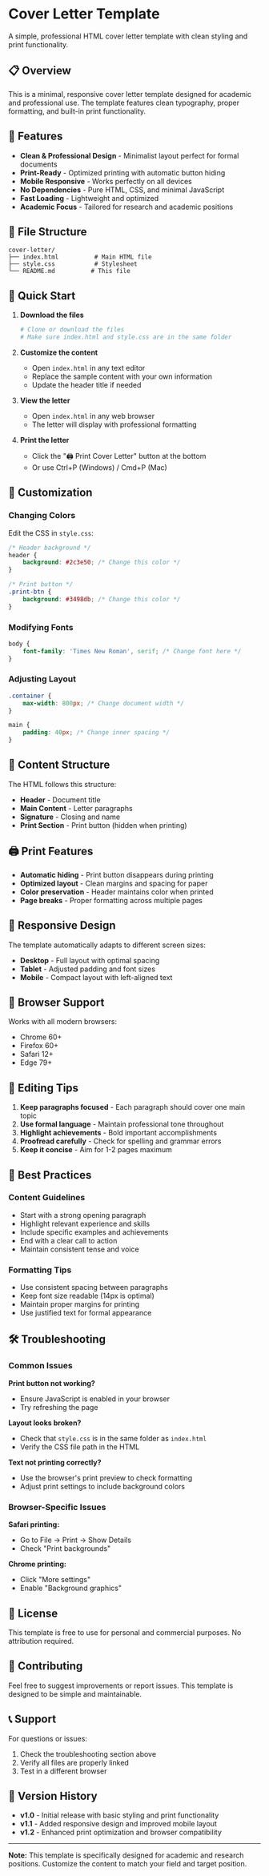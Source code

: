 # Cover Letter Template

A simple, professional HTML cover letter template with clean styling and print functionality.

## 📋 Overview

This is a minimal, responsive cover letter template designed for academic and professional use. The template features clean typography, proper formatting, and built-in print functionality.

## 🎯 Features

- **Clean & Professional Design** - Minimalist layout perfect for formal documents
- **Print-Ready** - Optimized printing with automatic button hiding
- **Mobile Responsive** - Works perfectly on all devices
- **No Dependencies** - Pure HTML, CSS, and minimal JavaScript
- **Fast Loading** - Lightweight and optimized
- **Academic Focus** - Tailored for research and academic positions

## 📁 File Structure

```
cover-letter/
├── index.html          # Main HTML file
├── style.css           # Stylesheet
└── README.md          # This file
```

## 🚀 Quick Start

1. **Download the files**
   ```bash
   # Clone or download the files
   # Make sure index.html and style.css are in the same folder
   ```

2. **Customize the content**
   - Open `index.html` in any text editor
   - Replace the sample content with your own information
   - Update the header title if needed

3. **View the letter**
   - Open `index.html` in any web browser
   - The letter will display with professional formatting

4. **Print the letter**
   - Click the "🖨️ Print Cover Letter" button at the bottom
   - Or use Ctrl+P (Windows) / Cmd+P (Mac)

## 🎨 Customization

### Changing Colors
Edit the CSS in `style.css`:

```css
/* Header background */
header {
    background: #2c3e50; /* Change this color */
}

/* Print button */
.print-btn {
    background: #3498db; /* Change this color */
}
```

### Modifying Fonts
```css
body {
    font-family: 'Times New Roman', serif; /* Change font here */
}
```

### Adjusting Layout
```css
.container {
    max-width: 800px; /* Change document width */
}

main {
    padding: 40px; /* Change inner spacing */
}
```

## 📖 Content Structure

The HTML follows this structure:

- **Header** - Document title
- **Main Content** - Letter paragraphs
- **Signature** - Closing and name
- **Print Section** - Print button (hidden when printing)

## 🖨️ Print Features

- **Automatic hiding** - Print button disappears during printing
- **Optimized layout** - Clean margins and spacing for paper
- **Color preservation** - Header maintains color when printed
- **Page breaks** - Proper formatting across multiple pages

## 📱 Responsive Design

The template automatically adapts to different screen sizes:

- **Desktop** - Full layout with optimal spacing
- **Tablet** - Adjusted padding and font sizes
- **Mobile** - Compact layout with left-aligned text

## 🔧 Browser Support

Works with all modern browsers:
- Chrome 60+
- Firefox 60+
- Safari 12+
- Edge 79+

## 📝 Editing Tips

1. **Keep paragraphs focused** - Each paragraph should cover one main topic
2. **Use formal language** - Maintain professional tone throughout
3. **Highlight achievements** - Bold important accomplishments
4. **Proofread carefully** - Check for spelling and grammar errors
5. **Keep it concise** - Aim for 1-2 pages maximum

## 🎯 Best Practices

### Content Guidelines
- Start with a strong opening paragraph
- Highlight relevant experience and skills
- Include specific examples and achievements
- End with a clear call to action
- Maintain consistent tense and voice

### Formatting Tips
- Use consistent spacing between paragraphs
- Keep font size readable (14px is optimal)
- Maintain proper margins for printing
- Use justified text for formal appearance

## 🛠️ Troubleshooting

### Common Issues

**Print button not working?**
- Ensure JavaScript is enabled in your browser
- Try refreshing the page

**Layout looks broken?**
- Check that `style.css` is in the same folder as `index.html`
- Verify the CSS file path in the HTML

**Text not printing correctly?**
- Use the browser's print preview to check formatting
- Adjust print settings to include background colors

### Browser-Specific Issues

**Safari printing:**
- Go to File → Print → Show Details
- Check "Print backgrounds"

**Chrome printing:**
- Click "More settings"
- Enable "Background graphics"

## 📄 License

This template is free to use for personal and commercial purposes. No attribution required.

## 🤝 Contributing

Feel free to suggest improvements or report issues. This template is designed to be simple and maintainable.

## 📞 Support

For questions or issues:
1. Check the troubleshooting section above
2. Verify all files are properly linked
3. Test in a different browser

## 🔄 Version History

- **v1.0** - Initial release with basic styling and print functionality
- **v1.1** - Added responsive design and improved mobile layout
- **v1.2** - Enhanced print optimization and browser compatibility

---

**Note:** This template is specifically designed for academic and research positions. Customize the content to match your field and target position.

